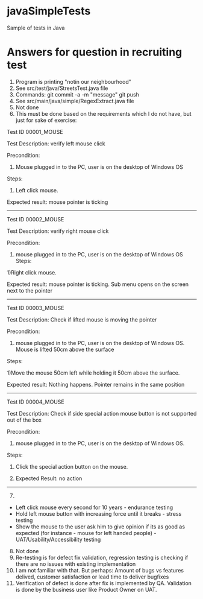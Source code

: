 # javaSimpleTests
Sample of tests in Java


# Answers for question in recruiting test
1) Program is printing "notin our neighbourhood"
2) See src/test/java/StreetsTest.java file
3) Commands:
git commit -a -m "message"
git push
4) See src/main/java/simple/RegexExtract.java file
5) Not done
6) This must be done based on the requirements which I do not have,
but just for sake of exercise:

Test ID 00001_MOUSE

Test Description: verify left mouse click

Precondition:
1) Mouse plugged in to the PC, user is on the desktop of Windows OS

Steps:

1) Left click mouse.

Expected result: mouse pointer is ticking

--------------
Test ID 00002_MOUSE

Test Description: verify right mouse click

Precondition:
1) mouse plugged in to the PC, user is on the desktop of Windows OS
Steps:

1)Right click mouse. 

Expected result: mouse pointer is ticking. Sub menu opens on the screen next to the pointer

----------------------
Test ID 00003_MOUSE

Test Description: Check if lifted mouse is moving the pointer

Precondition:
1) mouse plugged in to the PC, user is on the desktop of Windows OS. Mouse is lifted 50cm above the surface

Steps:

1)Move the mouse 50cm left while holding it 50cm above the surface.

Expected result: Nothing happens. Pointer remains in the same position

-------------------------

Test ID 00004_MOUSE

Test Description: Check if side special action mouse button is not supported out of the box

Precondition:
1) mouse plugged in to the PC, user is on the desktop of Windows OS.

Steps:

1) Click the special action button on the mouse.

2) Expected Result: no action

--------------------------

7) 
- Left click mouse every second for 10 years - endurance testing
- Hold left mouse button with increasing force until it breaks - stress testing
- Show the mouse to the user ask him to give opinion if its as good as expected (for instance - mouse for left handed people) - UAT/Usability/Accessibility testing

8) Not done
9) Re-testing is for defect fix validation, regression testing is checking if there are no issues with existing implementation
10) I am not familiar with that. But perhaps: Amount of bugs vs features delived, customer satisfaction or lead time to deliver bugfixes
11) Verification of defect is done after fix is implemented by QA. Validation is done by the business user like Product Owner on UAT.